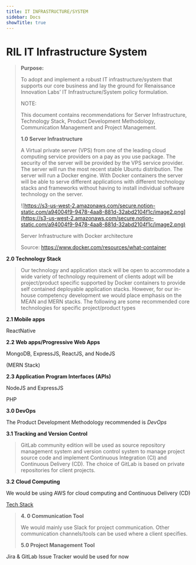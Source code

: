 ```yaml
---
title: IT INFRASTRUCTURE/SYSTEM
sidebar: Docs
showTitle: true
---
```


# RIL IT Infrastructure System



> 
> **Purpose:**
> 
> To adopt and implement a robust IT infrastructure/system that supports our core business and lay the ground for Renaissance Innovation Labs’ IT Infrastructure/System policy formulation.
> 
> NOTE:
> 
> This document contains recommendations for Server Infrastructure, Technology Stack, Product Development Methodology, Communication Management and Project Management.
> 
> **1.0 Server Infrastructure**
> 
> A Virtual private server (VPS) from one of the leading cloud computing service providers on a pay as you use package. The security of the server will be provided by the VPS service provider. The server will run the most recent stable Ubuntu distribution. The server will run a Docker engine. With Docker containers the server will be able to serve different applications with different technology stacks and frameworks without having to install individual software technology on the server.
> 
> ![https://s3-us-west-2.amazonaws.com/secure.notion-static.com/a94004f9-9478-4aa8-881d-32abd2104f1c/image2.png](https://s3-us-west-2.amazonaws.com/secure.notion-static.com/a94004f9-9478-4aa8-881d-32abd2104f1c/image2.png)
> 
> Server Infrastructure with Docker architecture
> 
> Source: https://www.docker.com/resources/what-container
> 

**2.0 Technology Stack**

> Our technology and application stack will be open to accommodate a wide variety of technology requirement of clients adopt will be project/product specific supported by Docker containers to provide self contained deployable application stacks. However, for our in-house competency development we would place emphasis on the MEAN and MERN stacks. The following are some recommended core technologies for specific project/product types
> 

**2.1 Mobile apps**

ReactNative

**2.2 Web apps/Progressive Web Apps**

MongoDB, ExpressJS, ReactJS, and NodeJS

(MERN Stack)

**2.3 Application Program Interfaces (APIs)**

NodeJS and ExpressJS

PHP

**3.0 DevOps**

The Product Development Methodology recommended is *DevOps*

**3.1 Tracking and Version Control**

> GitLab community edition will be used as source repository management system and version control system to manage project source code and implement Continuous Integration (CI) and Continuous Delivery (CD). The choice of GitLab is based on private repositories for client projects.
> 

**3.2** **Cloud Computing**

We would be using AWS for cloud computing and Continuous Delivery (CD)

[Tech Stack](https://www.notion.so/e362924689b748ea8ec0f7c878c163cf)

> **4. 0 Communication Tool**
> 
> 
> We would mainly use Slack for project communication. Other communication channels/tools can be used where a client specifies.
> 
> **5.0 Project Management Tool**
> 

Jira & GitLab Issue Tracker would be used for now